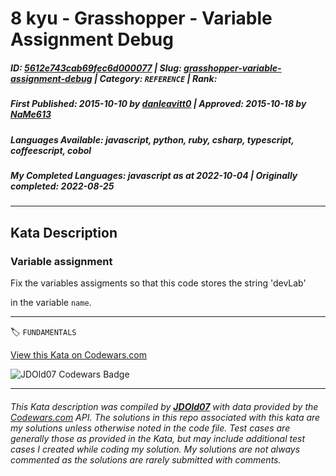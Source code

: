 # 8 kyu - Grasshopper - Variable Assignment Debug

##### **ID**: [5612e743cab69fec6d000077](https://www.codewars.com/kata/5612e743cab69fec6d000077) | **Slug**: [grasshopper-variable-assignment-debug](https://www.codewars.com/kata/5612e743cab69fec6d000077) | **Category**: `REFERENCE` | **Rank**: <span style="color:white">8 kyu</span>

##### **First Published**: 2015-10-10 ***by*** [danleavitt0](https://www.codewars.com/users/danleavitt0) | **Approved**: 2015-10-18 ***by*** [NaMe613](https://www.codewars.com/users/NaMe613)

##### **Languages Available**: javascript, python, ruby, csharp, typescript, coffeescript, cobol

##### **My Completed Languages**: javascript ***as at*** 2022-10-04 | **Originally completed**: 2022-08-25

---

## Kata Description


### Variable assignment



Fix the variables assigments so that this code stores the string 'devLab' 

in the variable `name`.



---


🏷 `FUNDAMENTALS`


[View this Kata on Codewars.com](https://www.codewars.com/kata/5612e743cab69fec6d000077)

![](https://www.codewars.com/users/jdold07/badges/large "JDOld07 Codewars Badge")

---

###### *This Kata description was compiled by [**JDOld07**](https://tpstech.dev) with data provided by the [Codewars.com](https://www.codewars.com) API.  The solutions in this repo associated with this kata are my solutions unless otherwise noted in the code file.  Test cases are generally those as provided in the Kata, but may include additional test cases I created while coding my solution.  My solutions are not always commented as the solutions are rarely submitted with comments.*
